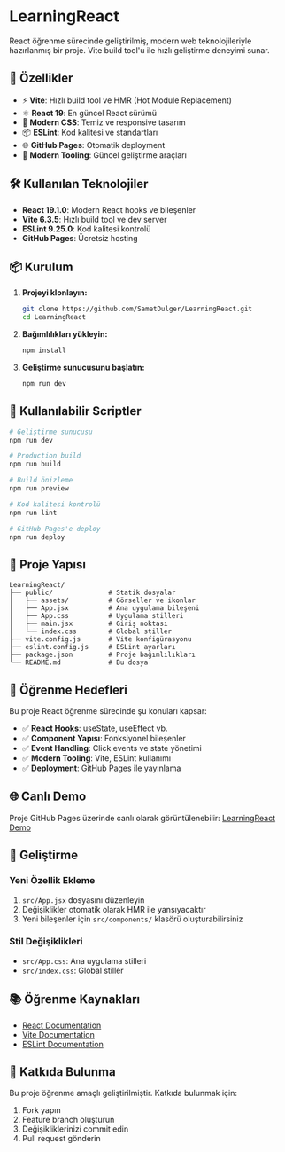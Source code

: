 # LearningReact

React öğrenme sürecinde geliştirilmiş, modern web teknolojileriyle hazırlanmış bir proje. Vite build tool'u ile hızlı geliştirme deneyimi sunar.

## 🚀 Özellikler

- ⚡ **Vite**: Hızlı build tool ve HMR (Hot Module Replacement)
- ⚛️ **React 19**: En güncel React sürümü
- 🎨 **Modern CSS**: Temiz ve responsive tasarım
- 📦 **ESLint**: Kod kalitesi ve standartları
- 🌐 **GitHub Pages**: Otomatik deployment
- 🔧 **Modern Tooling**: Güncel geliştirme araçları

## 🛠️ Kullanılan Teknolojiler

- **React 19.1.0**: Modern React hooks ve bileşenler
- **Vite 6.3.5**: Hızlı build tool ve dev server
- **ESLint 9.25.0**: Kod kalitesi kontrolü
- **GitHub Pages**: Ücretsiz hosting

## 📦 Kurulum

1. **Projeyi klonlayın:**
   ```bash
   git clone https://github.com/SametDulger/LearningReact.git
   cd LearningReact
   ```

2. **Bağımlılıkları yükleyin:**
   ```bash
   npm install
   ```

3. **Geliştirme sunucusunu başlatın:**
   ```bash
   npm run dev
   ```

## 🚀 Kullanılabilir Scriptler

```bash
# Geliştirme sunucusu
npm run dev

# Production build
npm run build

# Build önizleme
npm run preview

# Kod kalitesi kontrolü
npm run lint

# GitHub Pages'e deploy
npm run deploy
```

## 📁 Proje Yapısı

```
LearningReact/
├── public/              # Statik dosyalar
│   ├── assets/          # Görseller ve ikonlar
│   ├── App.jsx          # Ana uygulama bileşeni
│   ├── App.css          # Uygulama stilleri
│   ├── main.jsx         # Giriş noktası
│   └── index.css        # Global stiller
├── vite.config.js       # Vite konfigürasyonu
├── eslint.config.js     # ESLint ayarları
├── package.json         # Proje bağımlılıkları
└── README.md            # Bu dosya
```

## 🎯 Öğrenme Hedefleri

Bu proje React öğrenme sürecinde şu konuları kapsar:

- ✅ **React Hooks**: useState, useEffect vb.
- ✅ **Component Yapısı**: Fonksiyonel bileşenler
- ✅ **Event Handling**: Click events ve state yönetimi
- ✅ **Modern Tooling**: Vite, ESLint kullanımı
- ✅ **Deployment**: GitHub Pages ile yayınlama

## 🌐 Canlı Demo

Proje GitHub Pages üzerinde canlı olarak görüntülenebilir:
[LearningReact Demo](https://sametdulger.github.io/LearningReact/)

## 🔧 Geliştirme

### Yeni Özellik Ekleme
1. `src/App.jsx` dosyasını düzenleyin
2. Değişiklikler otomatik olarak HMR ile yansıyacaktır
3. Yeni bileşenler için `src/components/` klasörü oluşturabilirsiniz

### Stil Değişiklikleri
- `src/App.css`: Ana uygulama stilleri
- `src/index.css`: Global stiller

## 📚 Öğrenme Kaynakları

- [React Documentation](https://react.dev/)
- [Vite Documentation](https://vite.dev/)
- [ESLint Documentation](https://eslint.org/)

## 🤝 Katkıda Bulunma

Bu proje öğrenme amaçlı geliştirilmiştir. Katkıda bulunmak için:
1. Fork yapın
2. Feature branch oluşturun
3. Değişikliklerinizi commit edin
4. Pull request gönderin
